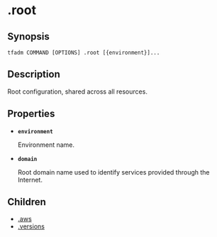 # .root

## Synopsis

```
tfadm COMMAND [OPTIONS] .root [{environment}]...
```

## Description

Root configuration, shared across all resources.

## Properties

- **`environment`**

  Environment name.

- **`domain`**

  Root domain name used to identify services provided through the Internet.

## Children

- [.aws]
- [.versions]

[.aws]: ../../aws/.tfadm/resources/README.md
[.versions]: .versions.md
